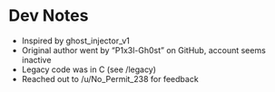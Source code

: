 # Dev Notes

- Inspired by ghost_injector_v1
- Original author went by “P1x3l-Gh0st” on GitHub, account seems inactive
- Legacy code was in C (see /legacy)
- Reached out to /u/No_Permit_238 for feedback
